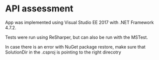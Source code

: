 # API assessment
App was implemented using Visual Studio EE 2017 with .NET Framework 4.7.2.

Tests were run using ReSharper, but can also be run with the MSTest.

In case there is an error with NuGet package restore, make sure that SolutionDir in the .csproj is pointing to the right direcotry


